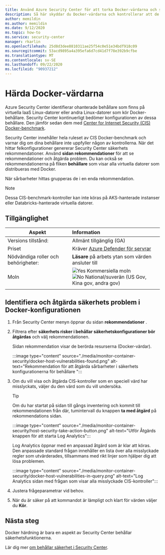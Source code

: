 ```yaml
---
title: Använd Azure Security Center för att torka Docker-värdarna och skydda behållarna
description: Så här skyddar du Docker-värdarna och kontrollerar att de är kompatibla med CIS Docker-benchmark
author: memildin
ms.author: memildin
ms.date: 9/12/2020
ms.topic: how-to
ms.service: security-center
manager: rkarlin
ms.openlocfilehash: 25d8d3dee8810311ae25f54c0e51e34bdf918c09
ms.sourcegitcommit: 53acd9895a4a395efa6d7cd41d7f78e392b9cfbe
ms.translationtype: MT
ms.contentlocale: sv-SE
ms.lasthandoff: 09/22/2020
ms.locfileid: "90937212"
---
```

# <a name="harden-your-docker-hosts"></a>Härda Docker-värdarna

Azure Security Center identifierar ohanterade behållare som finns på virtuella IaaS Linux-datorer eller andra Linux-datorer som kör Docker-behållare. Security Center kontinuerligt bedömer konfigurationen av dessa behållare. Den jämför sedan dem med [Center for Internet Security (CIS) Docker-benchmark](https://www.cisecurity.org/benchmark/docker/).

Security Center innehåller hela ruleset av CIS Docker-benchmark och varnar dig om dina behållare inte uppfyller någon av kontrollerna. När det hittar felkonfigurationer genererar Security Center säkerhets rekommendationer. Använd **sidan rekommendationer** för att se rekommendationer och åtgärda problem. Du kan också se rekommendationerna på fliken **behållare** som visar alla virtuella datorer som distribueras med Docker. 

När sårbarheter hittas grupperas de i en enda rekommendation.

>[!NOTE]
> Dessa CIS-benchmark-kontroller kan inte köras på AKS-hanterade instanser eller Databricks-hanterade virtuella datorer.

## <a name="availability"></a>Tillgänglighet

|Aspekt|Information|
|----|:----|
|Versions tillstånd:|Allmänt tillgänglig (GA)|
|Priset|Kräver [Azure Defender för servrar](defender-for-servers-introduction.md)|
|Nödvändiga roller och behörigheter:|**Läsare** på arbets ytan som värden ansluter till|
|Moln|![Yes](./media/icons/yes-icon.png) Kommersiella moln<br>![No](./media/icons/no-icon.png) National/suverän (US Gov, Kina gov, andra gov)|
|||

## <a name="identify-and-remediate-security-vulnerabilities-in-your-docker-configuration"></a>Identifiera och åtgärda säkerhets problem i Docker-konfigurationen

1. Från Security Center menyn öppnar du sidan **rekommendationer** .

1. Filtrera efter **säkerhets risker i behållar säkerhetskonfigurationer bör åtgärdas** och välj rekommendationen.

    Sidan rekommendation visar de berörda resurserna (Docker-värdar). 

    :::image type="content" source="./media/monitor-container-security/docker-host-vulnerabilities-found.png" alt-text="Rekommendation för att åtgärda sårbarheter i säkerhets konfigurationerna för behållare ":::

1. Om du vill visa och åtgärda CIS-kontroller som en speciell värd har misslyckats, väljer du den värd som du vill undersöka. 

    > [!TIP]
    > Om du har startat på sidan till gångs inventering och kommit till rekommendationen från där, tumintervall du knappen **ta med åtgärd** på rekommendations sidan.
    >
    > :::image type="content" source="./media/monitor-container-security/host-security-take-action-button.png" alt-text="Utför Åtgärds knappen för att starta Log Analytics":::

    Log Analytics öppnar med en anpassad åtgärd som är klar att köras. Den anpassade standard frågan innehåller en lista över alla misslyckade regler som utvärderades, tillsammans med rikt linjer som hjälper dig att lösa problemen.

    :::image type="content" source="./media/monitor-container-security/docker-host-vulnerabilities-in-query.png" alt-text="Log Analytics sidan med frågan som visar alla misslyckade CIS-kontroller":::

1. Justera frågeparametrar vid behov.

1. När du är säker på att kommandot är lämpligt och klart för värden väljer du **Kör**.


## <a name="next-steps"></a>Nästa steg

Docker härdning är bara en aspekt av Security Center behållar säkerhetsfunktionerna. 

Lär dig mer [om behållar säkerhet i Security Center](container-security.md).
